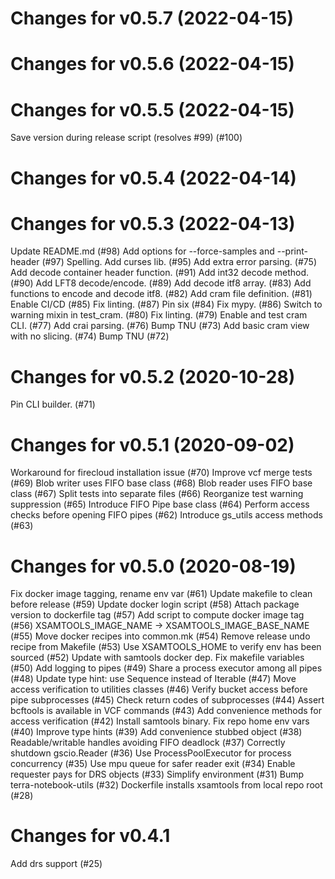 # Changes for v0.5.7 (2022-04-15)

# Changes for v0.5.6 (2022-04-15)

# Changes for v0.5.5 (2022-04-15)
Save version during release script (resolves #99) (#100)

# Changes for v0.5.4 (2022-04-14)

# Changes for v0.5.3 (2022-04-13)
Update README.md (#98)
Add options for --force-samples and --print-header (#97)
Spelling.
Add curses lib. (#95)
Add extra error parsing. (#75)
Add decode container header function. (#91)
Add int32 decode method. (#90)
Add LFT8 decode/encode. (#89)
Add decode itf8 array. (#83)
Add functions to encode and decode itf8. (#82)
Add cram file definition. (#81)
Enable CI/CD (#85)
Fix linting. (#87)
Pin six (#84)
Fix mypy. (#86)
Switch to warning mixin in test_cram. (#80)
Fix linting. (#79)
Enable and test cram CLI. (#77)
Add crai parsing. (#76)
Bump TNU (#73)
Add basic cram view with no slicing. (#74)
Bump TNU (#72)

# Changes for v0.5.2 (2020-10-28)
Pin CLI builder. (#71)

# Changes for v0.5.1 (2020-09-02)
Workaround for firecloud installation issue (#70)
Improve vcf merge tests (#69)
Blob writer uses FIFO base class (#68)
Blob reader uses FIFO base class (#67)
Split tests into separate files (#66)
Reorganize test warning suppression (#65)
Introduce FIFO Pipe base class (#64)
Perform access checks before opening FIFO pipes (#62)
Introduce gs_utils access methods (#63)

# Changes for v0.5.0 (2020-08-19)
Fix docker image tagging, rename env var (#61)
Update makefile to clean before release (#59)
Update docker login script (#58)
Attach package version to dockerfile tag (#57)
Add script to compute docker image tag (#56)
XSAMTOOLS_IMAGE_NAME -> XSAMTOOLS_IMAGE_BASE_NAME (#55)
Move docker recipes into common.mk (#54)
Remove release undo recipe from Makefile (#53)
Use XSAMTOOLS_HOME to verify env has been sourced (#52)
Update with samtools docker dep.
Fix makefile variables (#50)
Add logging to pipes (#49)
Share a process executor among all pipes (#48)
Update type hint: use Sequence instead of Iterable (#47)
Move access verification to utilities classes (#46)
Verify bucket access before pipe subprocesses (#45)
Check return codes of subprocesses (#44)
Assert bcftools is available in VCF commands (#43)
Add convenience methods for access verification (#42)
Install samtools binary.
Fix repo home env vars (#40)
Improve type hints (#39)
Add convenience stubbed object (#38)
Readable/writable handles avoiding FIFO deadlock (#37)
Correctly shutdown gscio.Reader (#36)
Use ProcessPoolExecutor for process concurrency (#35)
Use mpu queue for safer reader exit (#34)
Enable requester pays for DRS objects (#33)
Simplify environment (#31)
Bump terra-notebook-utils (#32)
Dockerfile installs xsamtools from local repo root (#28)

# Changes for v0.4.1
Add drs support (#25)
